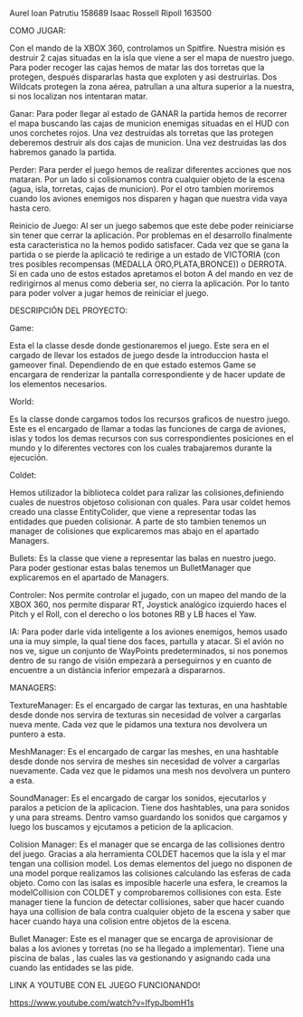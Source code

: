 Aurel Ioan Patrutiu  158689
Isaac Rossell Ripoll 163500

COMO JUGAR:

Con el mando de la XBOX 360, controlamos un Spitfire.
Nuestra misión es destruir 2 cajas situadas en la isla que viene a ser el mapa de nuestro juego.
Para poder recoger las cajas hemos de matar las dos torretas que la protegen,
después dispararlas hasta que exploten y asi destruirlas.
Dos Wildcats protegen la zona aérea, patrullan a una altura superior a la nuestra,
si nos localizan nos intentaran matar.

Ganar:
Para poder llegar al estado de GANAR la partida hemos de recorrer el mapa buscando las cajas de municion
enemigas situadas en el HUD con unos corchetes rojos. Una vez destruidas als torretas que las protegen
deberemos destruir als dos cajas de municion. Una vez destruidas las dos habremos ganado la partida.

Perder:
Para perder el juego hemos de realizar diferentes acciones que nos mataran. Por un lado si colisionamos
contra cualquier objeto de la escena (agua, isla, torretas, cajas de municion). Por el otro tambien moriremos cuando 
los aviones enemigos nos disparen y hagan que nuestra vida vaya hasta cero. 

Reinicio de Juego:
Al ser un juego sabemos que este debe poder reiniciarse sin tener que cerrar la aplicación. Por problemas en el desarrollo
finalmente esta caracteristica no la hemos podido satisfacer. Cada vez que se gana la partida o se pierde la aplicació te
redirige a un estado de VICTORIA (con tres posibles recompensas (MEDALLA ORO,PLATA,BRONCE)) o DERROTA. Si en cada uno de
estos estados apretamos el boton A del mando en vez de redirigirnos al menus como deberia ser, no cierra la aplicación.
Por lo tanto para poder volver a jugar hemos de reiniciar el juego. 

DESCRIPCIÓN DEL PROYECTO:

Game:

Esta el la classe desde donde gestionaremos el juego. Este sera en el cargado de llevar los estados de juego desde la 
introduccion hasta el gameover final. Dependiendo de en que estado estemos Game se encargara de renderizar la pantalla correspondiente
y de hacer update de los elementos necesarios. 

World:

Es la classe donde cargamos todos los recursos graficos de nuestro juego. Este es el encargado de llamar a todas las funciones
de carga de aviones, islas y todos los demas recursos con sus correspondientes posiciones en el mundo y lo diferentes vectores 
con los cuales trabajaremos durante la ejecución.

Coldet:

Hemos utilizador la biblioteca coldet para ralizar las colisiones,definiendo cuales de nuestros objetoso colisionan con quales.
Para usar coldet hemos creado una classe EntityColider, que viene a representar todas las entidades que pueden colisionar. A parte de sto
tambien tenemos un manager de colisiones que explicaremos mas abajo en el apartado Managers. 

Bullets:
Es la classe que viene a representar las balas en nuestro juego. Para poder gestionar estas balas tenemos un BulletManager que 
explicaremos en el apartado de Managers. 

Controler:
Nos permite controlar el jugado, con un mapeo del mando de la XBOX 360,
nos permite disparar RT, Joystick analógico izquierdo haces el Pitch y el Roll, 
con el derecho o los botones RB y LB haces el Yaw.

IA:
Para poder darle vida inteligente a los aviones enemigos, hemos usado una ia
muy simple, la qual tiene dos faces, partulla y atacar.
Si el avión no nos ve, sigue un conjunto de WayPoints predeterminados,
si nos ponemos dentro de su rango de visión empezarà a perseguirnos y 
en cuanto de encuentre a un distáncia inferior empezarà a dispararnos.

MANAGERS:

TextureManager:
Es el encargado de cargar las texturas, en una hashtable desde donde nos servira de texturas sin necesidad
de volver a cargarlas nueva mente. Cada vez que le pidamos una textura nos devolvera un puntero a esta. 

MeshManager:
Es el encargado de cargar las meshes, en una hashtable desde donde nos servira de meshes sin necesidad
de volver a cargarlas nuevamente. Cada vez que le pidamos una mesh nos devolvera un puntero a esta. 

SoundManager:
Es el encargado de cargar los sonidos, ejecutarlos y paralos a peticion de la aplicacion.  Tiene dos hashtables,
una para sonidos y una para streams. Dentro vamso guardando los sonidos que cargamos y luego los buscamos y ejcutamos 
a peticion de la aplicacion. 

Colision Manager:
Es el manager que se encarga de las collisiones dentro del juego. Gracias a ala herramienta COLDET hacemos que la isla
 y el mar tengan una collision model. Los demas elementos del juego no disponen de una model porque realizamos las 
colisiones calculando las esferas de cada objeto. Como con las isalas es imposible hacerle una esfera, le creamos la
modelCollision con COLDET y comprobaremos collisiones con esta.
Este manager tiene la funcion de detectar collisiones, saber que hacer cuando haya una collision de bala contra 
cualquier objeto de la escena y saber que hacer cuando haya una colision entre objetos de la escena. 

Bullet Manager:
Este es el manager que se encarga de aprovisionar de balas a los aviones y torretas (no se ha llegado a implementar).
Tiene una piscina de balas , las cuales las va gestionando y asignando cada una cuando las entidades se las pide.  

LINK A YOUTUBE CON EL JUEGO FUNCIONANDO!

https://www.youtube.com/watch?v=IfypJbomH1s
